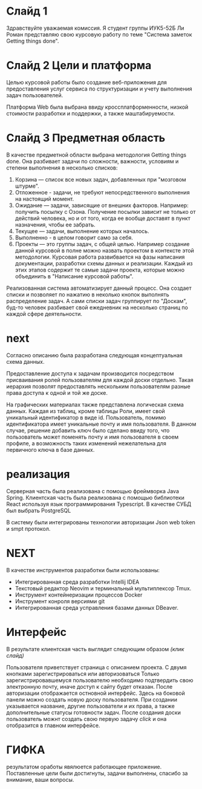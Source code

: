 # Слайд 1

Здравствуйте уважаемая комиссия. Я студент группы ИУК5-52Б Ли Роман представляю свою курсовую работу по теме "Система заметок Getting things done".

# Слайд 2 Цели и платформа

Целью курсовой работы было создание веб-приложения для предоставления услуг сервиса по структуризации и учету выполнения задач пользователей.

Платформа Web была выбрана ввиду кроссплатформенности, низкой стоимости разработки и поддержки, а также маштабируемости.

# Слайд 3 Предметная область

В качестве предметной области выбрана методология Getting things done.
Она разбивает задачи по сложности, важности, условиям и степени выполнения в несколько списков:

1. Корзина — список все новых задач, добавленных при "мозговом штурме".
2. Отложенное - задачи, не требуют непосредственного выполнения на настоящий момент.
3. Ожидание — задачи, зависящие от внешних факторов.
   Например: получить посылку с Озона. Получение посылки зависит не только от действий человека, но и от того, когда ее вообще доставят в пункт назначения, чтобы ее забрать.
4. Текущее — задачи, выполнение которых началось.
5. Выполненно - в целом говорит само за себя.
6. Проекты — это группы задач, с общей целью. Например создание данной курсовой в полне можно назвать проектом в контексте этой методологии. Курсовая работа развибвается на фазы написания документации, разработки схемы данных и реализации. Каждый из этих этапов содержит те самые задачи проекта, которые можно объединить в "Написание курсовой работы".

Реализованная система автоматизирует данный процесс. Она создает списки и позволяет по нажатию в неколько кнопок выполнять распределение задач. А сами списки задач группирует по "Доскам", буд-то человек разбивает свой ежедневник на несколько страниц по каждой сфере деятельности.

# next

Согласно описанию была разработана следующая концептуальная схема данных.

Предоставление доступа к задачам производится посредством присваивания ролей пользователям для каждой доски отдельно. Такая иерархия позволят предоставлять нескольким пользователям разные права доступа к одной и той же доске.

На графических материалах также представлена логическая схема данных.
Каждая из таблиц, кроме таблицы Роли, имеет свой уникальный идентификатор в виде id.
Пользователь, помимо идентификатора имеет уникальные почту и имя пользователя. В данном случае, решение добавить ключ было сделано ввиду того, что пользователь может поменять почту и имя пользователя в своем профиле, а возможность таких изменений нежелательна для первичного ключа в базе данных.

# реализация

Серверная часть была реализована с помощью фреймворка Java Spring.
Клиентская часть была реализована с помощью библиотеки React используя язык программирования Typescript.
В качестве СУБД был выбрать PostgreSQL

В систему были интегрированы технологии авторизации Json web token и smpt протокол.

# NEXT

В качестве инструментов разработки были использованы:

- Интегрированная среда разработки Intellij IDEA
- Текстовый редактор Neovim и терминальный мультиплексор Tmux.
- Инструмент контейнеризации процессов Docker
- Инструмент конроля версиями git
- Интегрированная среда усправления базами данных DBeaver.

# Интерфейс

В результате клиентская часть выглядит следующим образом _(клик слайд)_

Пользователя приветствует страница с описанием проекта. С двумя кнопками зарегистрироваться или авторизоваться
Только зарегистрировавшемуся пользователю необходимо подтвердить свою электронную почту, иначе доступ к сайту будет отказан.
После авторизации отображается остновной интерфейс.
Здесь на боковой панели можно создать новую доску пользователя.
При создании указывается название, другие пользователи и их права, а также дополнительные статусы готовности задач.
После создания доски пользователь можнт создать свою первую задачу _click_ и она отобразится в главном интерфейсе.

# ГИФКА

результатом оработы явялюется работающее приложение. Поставленные цели были достигнуты, задачи выполнены, спасибо за внимание, ваши вопросы.
